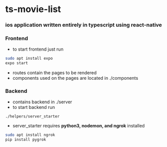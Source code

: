 # ts-movie-list

### ios application written entirely in typescript using react-native

### Frontend  
* to start frontend just run  
```bash
sudo apt install expo
expo start
```
* routes contain the pages to be rendered
* components used on the pages are located in ./components

### Backend  
* contains backend in ./server  
* to start backend run
```
./helpers/server_starter
```
* server_starter requires __python3, nodemon, and ngrok__ installed
```bash
sudo apt install ngrok
pip install pygrok
```
